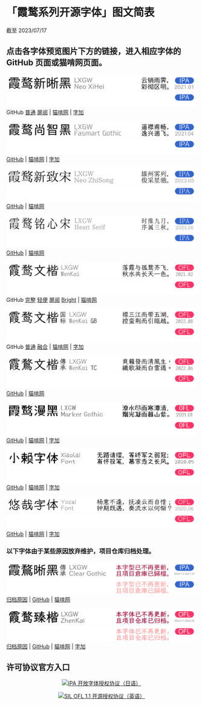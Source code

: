 # 「霞鹜系列开源字体」图文简表
截至 2023/07/17

## 点击各字体预览图片下方的链接，进入相应字体的 GitHub 页面或猫啃网页面。
![霞鹜新晰黑 / LXGW Neo XiHei](./images/fontlist/lxgwnxh_day.png#gh-light-mode-only)
![霞鹜新晰黑 / LXGW Neo XiHei](./images/fontlist/lxgwnxh_night.png#gh-dark-mode-only)  
GitHub [普通](https://github.com/lxgw/LxgwNeoXiHei) [屏阅](https://github.com/lxgw/LxgwNeoXiHei-Screen) | [猫啃网](https://www.maoken.com/freefonts/8999.html) | [字加](https://www.zijia.com.cn/6534.html)

![霞鹜尚智黑 / LXGW Fasmart Gothic](./images/fontlist/lxgwfsg_day.png#gh-light-mode-only)
![霞鹜尚智黑 / LXGW Fasmart Gothic](./images/fontlist/lxgwfsg_night.png#gh-dark-mode-only)  
[GitHub](https://github.com/lxgw/LxgwNeoXiHei) | [猫啃网](https://www.maoken.com/freefonts/10610.html) | [字加](https://www.zijia.com.cn/6531.html)

![霞鹜新致宋 / LXGW Neo ZhiSong](./images/fontlist/lxgwnzs_day.png#gh-light-mode-only)
![霞鹜新致宋 / LXGW Neo ZhiSong](./images/fontlist/lxgwnzs_night.png#gh-dark-mode-only)  
[GitHub](https://github.com/lxgw/LxgwNeoZhiSong) | [猫啃网](https://www.maoken.com/freefonts/18476.html)

![霞鹜铭心宋 / LXGW Heart Serif](./images/fontlist/lxgwhs_day.png#gh-light-mode-only)
![霞鹜铭心宋 / LXGW Heart Serif](./images/fontlist/lxgwhs_night.png#gh-dark-mode-only)  
[GitHub](https://github.com/lxgw/LxgwNeoZhiSong) | [猫啃网](https://www.maoken.com/freefonts/19277.html)

![霞鹜文楷 / LXGW WenKai](./images/fontlist/lxgwwk_day.png#gh-light-mode-only)
![霞鹜文楷 / LXGW WenKai](./images/fontlist/lxgwwk_night.png#gh-dark-mode-only)  
GitHub [完整](https://github.com/lxgw/LxgwWenKai) [轻便](https://github.com/lxgw/LxgwWenKai-Lite) [屏阅](https://github.com/lxgw/LxgwWenKai-Screen) [Bright](https://github.com/lxgw/LxgwBright) | [猫啃网](https://www.maoken.com/freefonts/9704.html)

![霞鹜文楷 GB / LXGW WenKai GB](./images/fontlist/lxgwwkgb_day.png#gh-light-mode-only)
![霞鹜文楷 GB / LXGW WenKai GB](./images/fontlist/lxgwwkgb_night.png#gh-dark-mode-only)  
GitHub [普通](https://github.com/lxgw/LxgwWenKaiGB) [融合](https://github.com/lxgw/LxgwWenKaiGB-Fusion) | [猫啃网](https://www.maoken.com/freefonts/16864.html) | [字加](https://www.zijia.com.cn/6532.html)

![霞鹜文楷 TC / LXGW WenKai TC](./images/fontlist/lxgwwktc_day.png#gh-light-mode-only)
![霞鹜文楷 TC / LXGW WenKai TC](./images/fontlist/lxgwwktc_night.png#gh-dark-mode-only)  
[GitHub](https://github.com/lxgw/LxgwWenKaiTC) | [猫啃网](https://www.maoken.com/freefonts/16424.html)

![霞鹜漫黑 / LXGW Marker Gothic](./images/fontlist/lxgwmg_day.png#gh-light-mode-only)
![霞鹜漫黑 / LXGW Marker Gothic](./images/fontlist/lxgwmg_night.png#gh-dark-mode-only)  
[GitHub](https://github.com/lxgw/kose-font) | [猫啃网](https://www.maoken.com/freefonts/4306.html) | [字加](https://www.zijia.com.cn/6530.html)

![小赖字体 / Xiaolai Font](./images/fontlist/xiaolai_day.png#gh-light-mode-only)
![小赖字体 / Xiaolai Font](./images/fontlist/xiaolai_night.png#gh-dark-mode-only)  
[GitHub](https://github.com/lxgw/kose-font) | [猫啃网](https://www.maoken.com/freefonts/4306.html) | [字加](https://www.zijia.com.cn/6572.html)

![悠哉字体 / Yozai Font](./images/fontlist/yozai_day.png#gh-light-mode-only)
![悠哉字体 / Yozai Font](./images/fontlist/yozai_night.png#gh-dark-mode-only)  
[GitHub](https://github.com/lxgw/yozai-font) | [猫啃网](https://www.maoken.com/freefonts/5423.html) | [字加](https://www.zijia.com.cn/6536.html)

### 以下字体由于某些原因放弃维护，项目仓库归档处理。

![霞鹜传承晰黑 / LXGW Clear Gothic](./images/fontlist/ablxgwcg_day.png#gh-light-mode-only)
![霞鹜传承晰黑 / LXGW Clear Gothic](./images/fontlist/ablxgwcg_night.png#gh-dark-mode-only)  
[归档原因](https://github.com/lxgw/LxgwClearGothic/issues/12) | [GitHub](https://github.com/lxgw/LxgwClearGothic) | [猫啃网](https://www.maoken.com/freefonts/8781.html)

![霞鹜臻楷 / LXGW ZhenKai](./images/fontlist/ablxgwzk_day.png#gh-light-mode-only)
![霞鹜臻楷 / LXGW ZhenKai](./images/fontlist/ablxgwzk_night.png#gh-dark-mode-only)  
[归档原因](https://www.coolapk.com/feed/36502442?shareKey=NDhhODA0NDY5NDAwNjI5ZTk3YzM~&shareUid=633884&shareFrom=com.coolapk.market_12.3) | [GitHub](https://github.com/lxgw/LxgwZhenKai) | [猫啃网](https://www.maoken.com/freefonts/14773.html) | [字加](https://www.zijia.com.cn/6535.html)

## 许可协议官方入口

<p align="center"><a href="https://moji.or.jp/ipafont/license/"><img src="https://github.com/lxgw/lxgw/blob/main/images/fontlist/ipa_link.svg" alt="IPA 开放字体授权协议（日语）" align=center></a></p>
<p align="center"><a href="https://scripts.sil.org/ofl"><img src="https://github.com/lxgw/lxgw/blob/main/images/fontlist/ofl_link.svg" alt="SIL OFL 1.1 开源授权协议（英语）" align=center></a></p>
